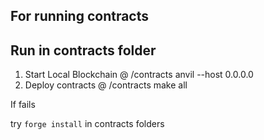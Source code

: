 
## For running contracts
## Run in contracts folder

1. Start Local Blockchain @ /contracts
   anvil --host 0.0.0.0
2. Deploy contracts @ /contracts
   make all


If fails

try `forge install` in contracts folders
